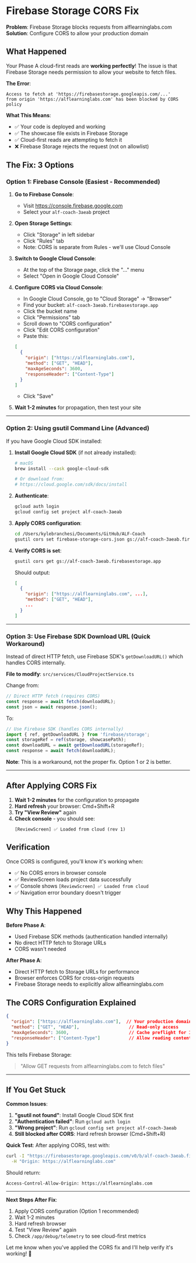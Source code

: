 # Firebase Storage CORS Fix

**Problem**: Firebase Storage blocks requests from alflearninglabs.com
**Solution**: Configure CORS to allow your production domain

## What Happened

Your Phase A cloud-first reads are **working perfectly**! The issue is that Firebase Storage needs permission to allow your website to fetch files.

**The Error**:
```
Access to fetch at 'https://firebasestorage.googleapis.com/...'
from origin 'https://alflearninglabs.com' has been blocked by CORS policy
```

**What This Means**:
- ✅ Your code is deployed and working
- ✅ The showcase file exists in Firebase Storage
- ✅ Cloud-first reads are attempting to fetch it
- ❌ Firebase Storage rejects the request (not on allowlist)

## The Fix: 3 Options

### Option 1: Firebase Console (Easiest - Recommended)

1. **Go to Firebase Console**:
   - Visit https://console.firebase.google.com
   - Select your `alf-coach-3aeab` project

2. **Open Storage Settings**:
   - Click "Storage" in left sidebar
   - Click "Rules" tab
   - Note: CORS is separate from Rules - we'll use Cloud Console

3. **Switch to Google Cloud Console**:
   - At the top of the Storage page, click the "..." menu
   - Select "Open in Google Cloud Console"

4. **Configure CORS via Cloud Console**:
   - In Google Cloud Console, go to "Cloud Storage" → "Browser"
   - Find your bucket: `alf-coach-3aeab.firebasestorage.app`
   - Click the bucket name
   - Click "Permissions" tab
   - Scroll down to "CORS configuration"
   - Click "Edit CORS configuration"
   - Paste this:
   ```json
   [
     {
       "origin": ["https://alflearninglabs.com"],
       "method": ["GET", "HEAD"],
       "maxAgeSeconds": 3600,
       "responseHeader": ["Content-Type"]
     }
   ]
   ```
   - Click "Save"

5. **Wait 1-2 minutes** for propagation, then test your site

---

### Option 2: Using gsutil Command Line (Advanced)

If you have Google Cloud SDK installed:

1. **Install Google Cloud SDK** (if not already installed):
   ```bash
   # macOS
   brew install --cask google-cloud-sdk

   # Or download from:
   # https://cloud.google.com/sdk/docs/install
   ```

2. **Authenticate**:
   ```bash
   gcloud auth login
   gcloud config set project alf-coach-3aeab
   ```

3. **Apply CORS configuration**:
   ```bash
   cd /Users/kylebranchesi/Documents/GitHub/ALF-Coach
   gsutil cors set firebase-storage-cors.json gs://alf-coach-3aeab.firebasestorage.app
   ```

4. **Verify CORS is set**:
   ```bash
   gsutil cors get gs://alf-coach-3aeab.firebasestorage.app
   ```

   Should output:
   ```json
   [
     {
       "origin": ["https://alflearninglabs.com", ...],
       "method": ["GET", "HEAD"],
       ...
     }
   ]
   ```

---

### Option 3: Use Firebase SDK Download URL (Quick Workaround)

Instead of direct HTTP fetch, use Firebase SDK's `getDownloadURL()` which handles CORS internally.

**File to modify**: `src/services/CloudProjectService.ts`

Change from:
```typescript
// Direct HTTP fetch (requires CORS)
const response = await fetch(downloadURL);
const json = await response.json();
```

To:
```typescript
// Use Firebase SDK (handles CORS internally)
import { ref, getDownloadURL } from 'firebase/storage';
const storageRef = ref(storage, showcasePath);
const downloadURL = await getDownloadURL(storageRef);
const response = await fetch(downloadURL);
```

**Note**: This is a workaround, not the proper fix. Option 1 or 2 is better.

---

## After Applying CORS Fix

1. **Wait 1-2 minutes** for the configuration to propagate
2. **Hard refresh** your browser: Cmd+Shift+R
3. **Try "View Review"** again
4. **Check console** - you should see:
   ```
   [ReviewScreen] ✅ Loaded from cloud (rev 1)
   ```

## Verification

Once CORS is configured, you'll know it's working when:

- ✅ No CORS errors in browser console
- ✅ ReviewScreen loads project data successfully
- ✅ Console shows `[ReviewScreen] ✅ Loaded from cloud`
- ✅ Navigation error boundary doesn't trigger

## Why This Happened

**Before Phase A**:
- Used Firebase SDK methods (authentication handled internally)
- No direct HTTP fetch to Storage URLs
- CORS wasn't needed

**After Phase A**:
- Direct HTTP fetch to Storage URLs for performance
- Browser enforces CORS for cross-origin requests
- Firebase Storage needs to explicitly allow alflearninglabs.com

## The CORS Configuration Explained

```json
{
  "origin": ["https://alflearninglabs.com"],  // Your production domain
  "method": ["GET", "HEAD"],                   // Read-only access
  "maxAgeSeconds": 3600,                       // Cache preflight for 1 hour
  "responseHeader": ["Content-Type"]           // Allow reading content type
}
```

This tells Firebase Storage:
> "Allow GET requests from alflearninglabs.com to fetch files"

---

## If You Get Stuck

**Common Issues**:

1. **"gsutil not found"**: Install Google Cloud SDK first
2. **"Authentication failed"**: Run `gcloud auth login`
3. **"Wrong project"**: Run `gcloud config set project alf-coach-3aeab`
4. **Still blocked after CORS**: Hard refresh browser (Cmd+Shift+R)

**Quick Test**:
After applying CORS, test with:
```bash
curl -I "https://firebasestorage.googleapis.com/v0/b/alf-coach-3aeab.firebasestorage.app/o/users%2F3saHBpWWptQ9BH6n0wfKj4qob143%2Fprojects%2Fbp_1760998525731_gcydt8ygw%2Fshowcase-1.json?alt=media" \
  -H "Origin: https://alflearninglabs.com"
```

Should return:
```
Access-Control-Allow-Origin: https://alflearninglabs.com
```

---

**Next Steps After Fix**:
1. Apply CORS configuration (Option 1 recommended)
2. Wait 1-2 minutes
3. Hard refresh browser
4. Test "View Review" again
5. Check `/app/debug/telemetry` to see cloud-first metrics

Let me know when you've applied the CORS fix and I'll help verify it's working! 🚀
